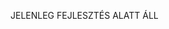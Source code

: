 JELENLEG FEJLESZTÉS ALATT ÁLL 
<!--
FELHASZNÁLÓI FELÜLET:
-navbar(logo, search bar, kosár, fiók)
-item cards
-saját fiók(regisztrálás, bejelentkezés)
-kosár
-filter?(szin,telefon?)
-item
ADMIN FELÜLET:
-itemek feltöltése
-kategória
-felvétel
-->
